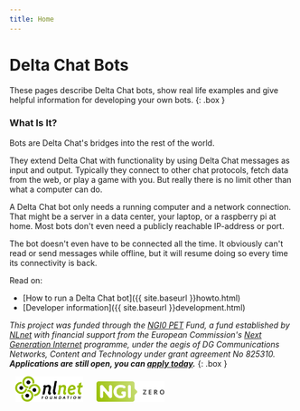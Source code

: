 ```yaml
---
title: Home
---
```


# Delta Chat Bots

These pages describe Delta Chat bots, show real life examples and give helpful information for developing your own bots.
{: .box }


### What Is It?

Bots are Delta Chat's bridges into the rest of the world.

They extend Delta Chat with functionality by using Delta Chat messages as input and output.
Typically they connect to other chat protocols, fetch data from the web, or play a game with you. But really there is no limit other than what a computer can do.

A Delta Chat bot only needs a running computer and a network connection. That might be a server in a data center, your laptop, or a raspberry pi at home. Most bots don't even need a publicly reachable IP-address or port.

The bot doesn't even have to be connected all the time. It obviously can't read or send messages while offline, but it will resume doing so every time its connectivity is back.

Read on:
* [How to run a Delta Chat bot]({{ site.baseurl }}howto.html)
* [Developer information]({{ site.baseurl }}development.html)

_This project was funded through the [NGI0 PET](https://nlnet.nl/PET) Fund, a
fund established by [NLnet](https://nlnet) with financial support from the
European Commission's [Next Generation Internet](https://ngi.eu/) programme,
under the aegis of DG Communications Networks, Content and Technology under
grant agreement No 825310. **Applications are still open, you can [apply
today](https://nlnet.nl/propose).**_
{: .box }

<img src="/assets/logos/banner.png" alt="Logo NLnet: abstract logo of four people seen from above" style="margin: 0 2% 0 2%; max-width: 120px"/>
<img src="/assets/logos/NGI0_tag.png" alt="Logo NGI Zero: letterlogo shaped like a tag" style="margin: 0 2% 0 2%; max-width: 120px"/>
